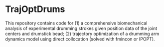 # TrajOptDrums
This repository contains code for (1) a comprehensive biomechanical analysis of experimental drumming strokes given position data of the joint centers and drumstick bead; (2) trajectory optimization of a drumming arm dynamics model using direct collocation (solved with fmincon or IPOPT).
